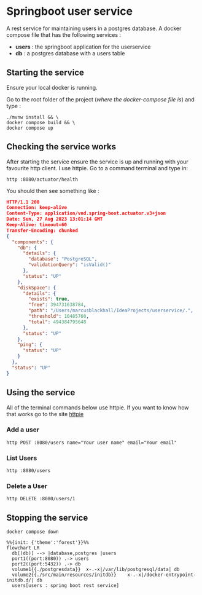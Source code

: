 # Springboot user service
A rest service for maintaining users in a postgres database. A docker compose file that has the following services :
- **users** : the springboot application for the userservice 
- **db**    : a postgres database with a users table

## Starting the service

Ensure your local docker is running.

Go to the root folder of the project (_where the docker-compose file is_) and type :
```shell
./mvnw install && \
docker compose build && \ 
docker compose up
```
## Checking the service works
After starting the service ensure the service is up and running with your favourite http client. I use httpie. Go to a command terminal and type in:
```shell
http :8080/actuator/health
```

You should then see something like :

```json
HTTP/1.1 200
Connection: keep-alive
Content-Type: application/vnd.spring-boot.actuator.v3+json
Date: Sun, 27 Aug 2023 13:01:14 GMT
Keep-Alive: timeout=60
Transfer-Encoding: chunked
{
  "components": {
    "db": {
      "details": {
        "database": "PostgreSQL",
        "validationQuery": "isValid()"
      },
      "status": "UP"
    },
    "diskSpace": {
      "details": {
        "exists": true,
        "free": 394731638784,
        "path": "/Users/marcusblackhall/IdeaProjects/userservice/.",
        "threshold": 10485760,
        "total": 494384795648
      },
      "status": "UP"
    },
    "ping": {
      "status": "UP"
    }
  },
  "status": "UP"
}
```
## Using the service

All of the terminal commands below use httpie. If you want to know how that works go to the site [httpie](https://httpie.io)
### Add a user

```shell
http POST :8080/users name="Your user name" email="Your email"
```

### List Users
```shell
http :8080/users
```

### Delete a User
```shell
http DELETE :8080/users/1
```
## Stopping the service
```shell
docker compose down
```

```mermaid
%%{init: {'theme':'forest'}}%%
flowchart LR
  db[(db)] --> |database,postgres |users
  port1((port:8080)) .-> users
  port2((port:5432)) .-> db
  volume1{{./postgresdata}}  x-.-x|/var/lib/postgresql/data| db
  volume2{{./src/main/resources/initdb}}    x-.-x|/docker-entrypoint-initdb.d/| db
  users[users : spring boot rest service]
```